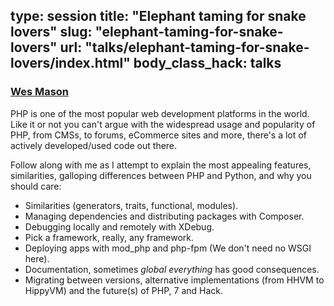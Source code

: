 type: session
title: "Elephant taming for snake lovers"
slug: "elephant-taming-for-snake-lovers"
url: "talks/elephant-taming-for-snake-lovers/index.html"
body_class_hack: talks
---

### [Wes Mason](https://twitter.com/1stvamp)

PHP is one of the most popular web development platforms in the world.
Like it or not you can't argue with the widespread usage and popularity of PHP, from CMSs, to forums, eCommerce sites and more, there's a lot of actively developed/used code out there. 

Follow along with me as I attempt to explain the most appealing features, similarities, galloping differences between PHP and Python, and why you should care:

* Similarities (generators, traits, functional, modules).
* Managing dependencies and distributing packages with Composer.
* Debugging locally and remotely with XDebug.
* Pick a framework, really, any framework.
* Deploying apps with mod_php and php-fpm (We don't need no WSGI here).
* Documentation, sometimes *global everything* has good consequences.
* Migrating between versions, alternative implementations (from HHVM to HippyVM) and the future(s) of PHP, 7 and Hack. 
